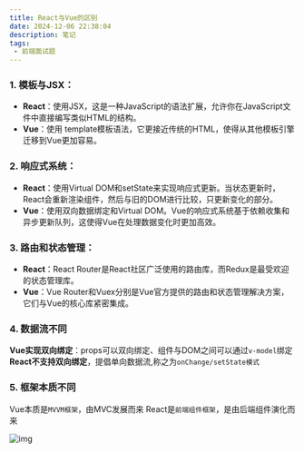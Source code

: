 ```yaml
---
title: React与Vue的区别
date: 2024-12-06 22:38:04
description: 笔记
tags:
 - 前端面试题 
---
```


### 1. 模板与JSX：

- **React**：使用JSX，这是一种JavaScript的语法扩展，允许你在JavaScript文件中直接编写类似HTML的结构。
- **Vue**：使用 template模板语法，它更接近传统的HTML，使得从其他模板引擎迁移到Vue更加容易。

### 2. 响应式系统：

- **React**：使用Virtual DOM和setState来实现响应式更新。当状态更新时，React会重新渲染组件，然后与旧的DOM进行比较，只更新变化的部分。
- **Vue**：使用双向数据绑定和Virtual DOM。Vue的响应式系统基于依赖收集和异步更新队列，这使得Vue在处理数据变化时更加高效。

### 3. 路由和状态管理：

- **React**：React Router是React社区广泛使用的路由库，而Redux是最受欢迎的状态管理库。
- **Vue**：Vue Router和Vuex分别是Vue官方提供的路由和状态管理解决方案，它们与Vue的核心库紧密集成。

### 4. 数据流不同

**Vue实现双向绑定**：props可以双向绑定、组件与DOM之间可以通过`v-model`绑定
**React不支持双向绑定**，提倡单向数据流,称之为`onChange/setState模式`

### 5. 框架本质不同

Vue本质是`MVVM框架`，由MVC发展而来
React是`前端组件框架`，是由后端组件演化而来

![img](https://i-blog.csdnimg.cn/blog_migrate/c521298517e01bc2420220c3ef78e9b1.png)